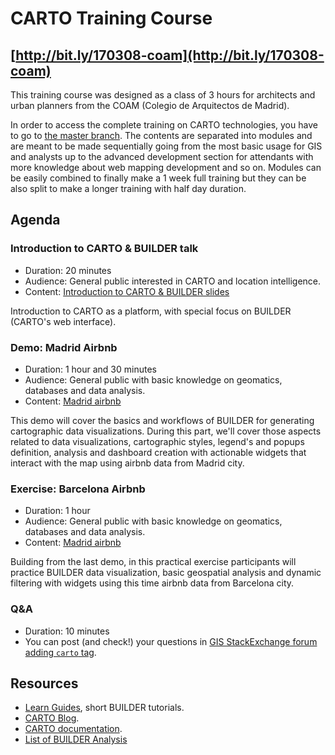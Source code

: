 CARTO Training Course
=====================

## [http://bit.ly/170308-coam](http://bit.ly/170308-coam)

This training course was designed as a class of 3 hours for architects and urban planners from the COAM (Colegio de Arquitectos de Madrid).

In order to access the complete training on CARTO technologies, you have to go to [the master branch](http://bit.ly/carto-workshop). The contents are separated into modules and are meant to be made sequentially going from the most basic usage for GIS and analysts up to the advanced development section for attendants with more knowledge about web mapping development and so on. Modules can be easily combined to finally make a 1 week full training but they can be also split to make a longer training with half day duration.

## Agenda

### Introduction to CARTO & BUILDER talk

- Duration: 20 minutes
- Audience: General public interested in CARTO and location intelligence.
- Content: [Introduction to CARTO & BUILDER slides](https://docs.google.com/presentation/d/1a4GqI_8Gw_NzKGbHgOr5vKL_yfP5IGYNtYu-eu74bNM/edit?usp=sharing)

Introduction to CARTO as a platform, with special focus on BUILDER (CARTO's web interface).


### Demo: Madrid Airbnb

- Duration: 1 hour and 30 minutes
- Audience: General public with basic knowledge on geomatics, databases and data analysis.
- Content: [Madrid airbnb](madrid.md)

This demo will cover the basics and workflows of BUILDER for generating cartographic data visualizations. During this part, we'll cover those aspects related to data visualizations, cartographic styles, legend's and popups definition, analysis and dashboard creation with actionable widgets that interact with the map using airbnb data from Madrid city.

### Exercise: Barcelona Airbnb

- Duration: 1 hour
- Audience: General public with basic knowledge on geomatics, databases and data analysis.
- Content: [Madrid airbnb](barcelona.md)

Building from the last demo, in this practical exercise participants will practice BUILDER data visualization, basic geospatial analysis and dynamic filtering with widgets using this time airbnb data from Barcelona city.

### Q&A

- Duration: 10 minutes
- You can post (and check!) your questions in [GIS StackExchange forum adding `carto` tag](http://gis.stackexchange.com/questions/tagged/carto).


## Resources

* [Learn Guides](https://carto.com/learn/guides), short BUILDER tutorials.
* [CARTO Blog](https://carto.com/blog).
* [CARTO documentation](https://carto.com/docs).
* [List of BUILDER Analysis](https://docs.google.com/document/d/1EmuckitxKQFw0vrmoMa0rGk5cCtAEZ_hUFSl0WF9QTQ/edit?usp=sharing)


